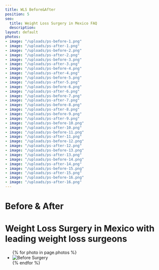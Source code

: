 ```yaml
---
title: WLS Before&After
position: 5
seo:
  title: Weight Loss Surgery in Mexico FAQ
  description: 
layout: default
photos:
- image: "/uploads/ps-before-1.png"
- image: "/uploads/ps-after-1.png"
- image: "/uploads/ps-before-2.png"
- image: "/uploads/ps-after-2.png"
- image: "/uploads/ps-before-3.png"
- image: "/uploads/ps-after-3.png"
- image: "/uploads/ps-before-4.png"
- image: "/uploads/ps-after-4.png"
- image: "/uploads/ps-before-5.png"
- image: "/uploads/ps-after-5.png"
- image: "/uploads/ps-before-6.png"
- image: "/uploads/ps-after-6.png"
- image: "/uploads/ps-before-7.png"
- image: "/uploads/ps-after-7.png"
- image: "/uploads/ps-before-8.png"
- image: "/uploads/ps-after-8.png"
- image: "/uploads/ps-before-9.png"
- image: "/uploads/ps-after-9.png"
- image: "/uploads/ps-before-10.png"
- image: "/uploads/ps-after-10.png"
- image: "/uploads/ps-before-11.png"
- image: "/uploads/ps-after-11.png"
- image: "/uploads/ps-before-12.png"
- image: "/uploads/ps-after-12.png"
- image: "/uploads/ps-before-13.png"
- image: "/uploads/ps-after-13.png"
- image: "/uploads/ps-before-14.png"
- image: "/uploads/ps-after-14.png"
- image: "/uploads/ps-before-15.png"
- image: "/uploads/ps-after-15.png"
- image: "/uploads/ps-before-16.png"
- image: "/uploads/ps-after-16.png"
---
```


<div class='wrap'>
  <div class='section u-py6'>
    <div class='section-row'>
      <div class='section-chunk u-size5of13 u-px4 u-pr2 u-mAuto u-sm-size10of12 u-sm-alignCenter u-sm-clear'>
        <h1 class='u-mt1'>
          <strong>
            Before &amp; After
          </strong>
        </h1>
        <h1 class='u-textPrimary'>
          Weight Loss Surgery
          in Mexico with leading weight loss surgeons
        </h1>
      </div>
      <div class='section-chunk u-size8of13 u-px4 u-sm-sizeFull u-sm-mt3'>
        <ul class="imageList">
          {% for photo in page.photos %}
            <li class="imageList-item">
              <img src='{{photo.image}}' alt="Before Surgery" class='u-sizeFull'/>
            </li>
          {% endfor %}
        </ul>
      </div>
    </div>
  </div>
</div>
